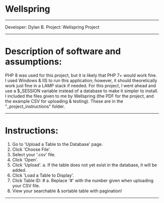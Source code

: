 # Wellspring

****************

Developer: Dylan B.
Project: Wellspring Project

****************

# Description of software and assumptions:
PHP 8 was used for this project, but it is likely that PHP 7+ would work fine.
I used Windows & IIS to run this application; however, it should theoretically work just fine in a LAMP stack if needed. 
For this project, I went ahead and use a $_SESSION variable instead of a database to make it simpler to install.
I included the files given to me by Wellspring (the PDF for the project, and the example CSV for uploading & testing). These are in the "_project_instructions" folder.

****************

# Instructions:
1. Go to 'Upload a Table to the Database' page.
2. Click 'Choose File'.
3. Select your '.csv' file. 
4. Click 'Open'.
5. Click 'Upload'.
	a. If the table does not yet exist in the database, it will be added.
6. Click 'Load a Table to Display'.
7. Click Table ID: #
	a. Replace '#' with the number given when uploading your CSV file.
8. View your searchable & sortable table with pagination!

****************
